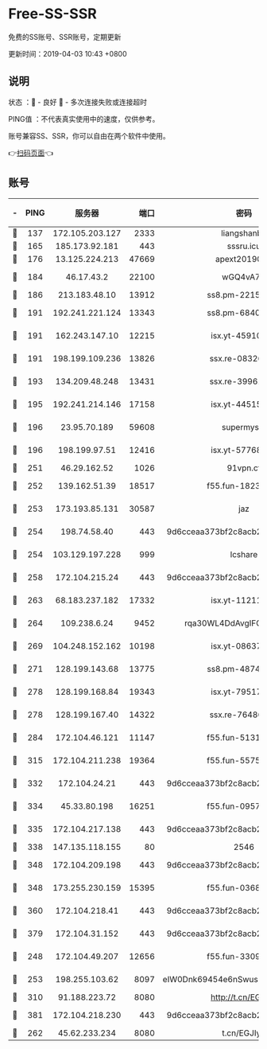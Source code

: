 # Free-SS-SSR

免费的SS账号、SSR账号，定期更新

更新时间：2019-04-03 10:43 +0800

## 说明

状态     ：🙂 - 良好 🙁 - 多次连接失败或连接超时

PING值   ：不代表真实使用中的速度，仅供参考。

账号兼容SS、SSR，你可以自由在两个软件中使用。

👉[扫码页面](https://liesauer.github.io/Free-SS-SSR/)👈

## 账号

|-|PING|服务器|端口|密码|加密方式|区域|
|:----:|:----:|:-----:|-----:|:----:|:----:|:----:|
|🙂|137|172.105.203.127|2333|liangshanbo|chacha20|JP|
|🙂|165|185.173.92.181|443|sssru.icu|rc4-md5|RU|
|🙂|176|13.125.224.213|47669|apext2019001|chacha20|KR|
|🙂|184|46.17.43.2|22100|wGQ4vA7D|aes-256-gcm|RU|
|🙂|186|213.183.48.10|13912|ss8.pm-22156401|rc4-md5|RU|
|🙂|191|192.241.221.124|13343|ss8.pm-68405899|aes-256-cfb|US|
|🙂|191|162.243.147.10|12215|isx.yt-45910639|aes-256-cfb|US|
|🙂|191|198.199.109.236|13826|ssx.re-08326008|aes-256-cfb|US|
|🙂|193|134.209.48.248|13431|ssx.re-39961207|aes-256-cfb|US|
|🙂|195|192.241.214.146|17158|isx.yt-44515301|aes-256-cfb|US|
|🙂|196|23.95.70.189|59608|supermyssr|chacha20-ietf|US|
|🙂|196|198.199.97.51|12416|isx.yt-57768817|aes-256-cfb|US|
|🙂|251|46.29.162.52|1026|91vpn.cf|rc4-md5|RU|
|🙂|252|139.162.51.39|18517|f55.fun-18237824|aes-256-cfb|SG|
|🙂|253|173.193.85.131|30587|jaz|aes-256-cfb|US|
|🙂|254|198.74.58.40|443|9d6cceaa373bf2c8acb22e60b6a58be6|aes-256-cfb|US|
|🙂|254|103.129.197.228|999|lcshare|aes-256-cfb|US|
|🙂|258|172.104.215.24|443|9d6cceaa373bf2c8acb22e60b6a58be6|aes-256-cfb|US|
|🙂|263|68.183.237.182|17332|isx.yt-11211578|aes-256-cfb|SG|
|🙂|264|109.238.6.24|9452|rqa30WL4DdAvgIFG6Fs3znzTa|aes-256-cfb|FR|
|🙂|269|104.248.152.162|10198|isx.yt-08637279|aes-256-cfb|SG|
|🙂|271|128.199.143.68|13775|ss8.pm-48740881|aes-256-cfb|SG|
|🙂|278|128.199.168.84|19343|isx.yt-79517808|aes-256-cfb|SG|
|🙂|278|128.199.167.40|14322|ssx.re-76486962|aes-256-cfb|SG|
|🙂|284|172.104.46.121|11147|f55.fun-51319184|aes-256-cfb|SG|
|🙂|315|172.104.211.238|19364|f55.fun-55755367|aes-256-cfb|US|
|🙂|332|172.104.24.21|443|9d6cceaa373bf2c8acb22e60b6a58be6|aes-256-cfb|US|
|🙂|334|45.33.80.198|16251|f55.fun-09570077|aes-256-cfb|US|
|🙂|335|172.104.217.138|443|9d6cceaa373bf2c8acb22e60b6a58be6|aes-256-cfb|US|
|🙂|338|147.135.118.155|80|2546|chacha20|US|
|🙂|348|172.104.209.198|443|9d6cceaa373bf2c8acb22e60b6a58be6|aes-256-cfb|US|
|🙂|348|173.255.230.159|15395|f55.fun-03681887|aes-256-cfb|US|
|🙂|360|172.104.218.41|443|9d6cceaa373bf2c8acb22e60b6a58be6|aes-256-cfb|US|
|🙂|379|172.104.31.152|443|9d6cceaa373bf2c8acb22e60b6a58be6|aes-256-cfb|US|
|🙂|248|172.104.49.207|12656|f55.fun-33093781|aes-256-cfb|SG|
|🙂|253|198.255.103.62|8097|eIW0Dnk69454e6nSwuspv9DmS201tQ0D|aes-256-cfb|US|
|🙂|310|91.188.223.72|8080|http://t.cn/EGJIyrl|rc4-md5|RU|
|🙂|381|172.104.218.230|443|9d6cceaa373bf2c8acb22e60b6a58be6|aes-256-cfb|US|
|🙁|262|45.62.233.234|8080|t.cn/EGJIyrl|rc4-md5|CA|
